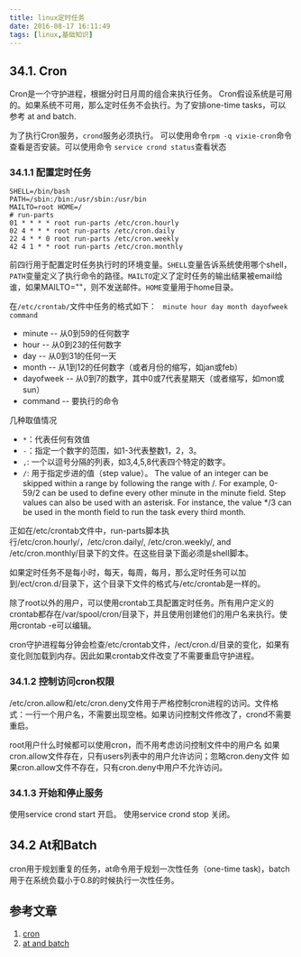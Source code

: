 ```yaml
---
title: linux定时任务
date: 2016-08-17 16:11:49
tags: [linux,基础知识]
---
```


## 34.1. Cron

Cron是一个守护进程，根据分时日月周的组合来执行任务。
Cron假设系统是可用的。如果系统不可用，那么定时任务不会执行。为了安排one-time tasks，可以参考 at and batch.

为了执行Cron服务，``crond``服务必须执行。
可以使用命令``rpm -q vixie-cron``命令查看是否安装。可以使用命令 ``service crond status``查看状态


### 34.1.1 配置定时任务


	SHELL=/bin/bash 
	PATH=/sbin:/bin:/usr/sbin:/usr/bin 
	MAILTO=root HOME=/  
	# run-parts 
	01 * * * * root run-parts /etc/cron.hourly 
	02 4 * * * root run-parts /etc/cron.daily 
	22 4 * * 0 root run-parts /etc/cron.weekly 
	42 4 1 * * root run-parts /etc/cron.monthly
	
	
前四行用于配置定时任务执行时的环境变量。``SHELL``变量告诉系统使用哪个shell，``PATH``变量定义了执行命令的路径。``MAILTO``定义了定时任务的输出结果被email给谁，如果MAILTO=""，则不发送邮件。``HOME``变量用于home目录。

在``/etc/crontab/``文件中任务的格式如下：
	`` minute hour day month dayofweek command``
+ minute -- 从0到59的任何数字
+ hour   -- 从0到23的任何数字
+ day    -- 从0到31的任何一天
+ month  -- 从1到12的任何数字（或者月份的缩写，如jan或feb）
+ dayofweek -- 从0到7的数字，其中0或7代表星期天（或者缩写，如mon或sun）
+ command -- 要执行的命令

几种取值情况

+ ``*``：代表任何有效值
+ ``-``：指定一个数字的范围，如1-3代表整数1，2，3。
+ ``,``: 一个以逗号分隔的列表，如3,4,5,8代表四个特定的数字。
+ ``/``: 用于指定步进的值（step value）。 The value of an integer can be skipped within a range by following the range with /<integer>. For example, 0-59/2 can be used to define every other minute in the minute field. Step values can also be used with an asterisk. For instance, the value */3 can be used in the month field to run the task every third month.
	
正如在/etc/crontab文件中，run-parts脚本执行/etc/cron.hourly/，/etc/cron.daily/, /etc/cron.weekly/, and /etc/cron.monthly/目录下的文件。在这些目录下面必须是shell脚本。

如果定时任务不是每小时，每天，每周，每月，那么定时任务可以加到/ect/cron.d/目录下，这个目录下文件的格式与/etc/crontab是一样的。


除了root以外的用户，可以使用crontab工具配置定时任务。所有用户定义的crontab都存在/var/spool/cron/目录下，并且使用创建他们的用户名来执行。使用crontab -e可以编辑。


cron守护进程每分钟会检查/etc/crontab文件，/ect/cron.d/目录的变化，如果有变化则加载到内存。因此如果crontab文件改变了不需要重启守护进程。

### 34.1.2 控制访问cron权限

/etc/cron.allow和/etc/cron.deny文件用于严格控制cron进程的访问。文件格式：一行一个用户名，不需要出现空格。如果访问控制文件修改了，crond不需要重启。

root用户什么时候都可以使用cron，而不用考虑访问控制文件中的用户名
如果cron.allow文件存在，只有users列表中的用户允许访问；忽略cron.deny文件
如果cron.allow文件不存在，只有cron.deny中用户不允许访问。


### 34.1.3 开始和停止服务

使用service crond start 开启。
使用service crond stop 关闭。



## 34.2 At和Batch
cron用于规划重复的任务，at命令用于规划一次性任务（one-time task)，batch用于在系统负载小于0.8的时候执行一次性任务。


## 参考文章

1. [cron](https://www.centos.org/docs/5/html/Deployment_Guide-en-US/s1-autotasks-at-batch.html)
2. [at and batch](https://www.centos.org/docs/5/html/Deployment_Guide-en-US/s1-autotasks-at-batch.html)
